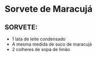 # Sorvete de Maracujá

## SORVETE:

- 1 lata de leite condensado
- A mesma medida de suco de maracujá
- 2 colheres de sopa de limão





